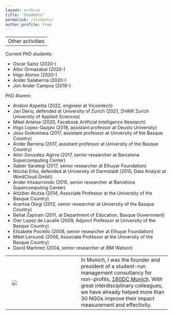 ```yaml
---
layout: archive
title: "Students"
permalink: /students/
author_profile: true
---
```



<table width="100%" align="center" border="0" cellspacing="0" cellpadding="20"><tbody>
          <tr>
            <td>
              <heading>Other activities</heading>
            </td>
          </tr>
        </tbody></table>
        <table width="100%" align="center" border="0" cellpadding="20"><tbody>
          <tr>
            <td style="padding:20px;width:45%;vertical-align:middle"><img src="images/180dcm.jpg"></td>
            <td width="55%" valign="center">
              In Munich, I was the founder and president of a student-run management consultancy for non-profits, <a href="https://www.180dcmunich.org/">180DC Munich</a>. With great interdisciplinary colleagues, we have already helped more than 30 NGOs improve their impact measurement and effectivity.
            </td>
          </tr>


Current PhD students:
*    Oscar Sainz (2020-)
*    Aitor Ormazabal (2020-)
*    Inigo Alonso (2020-)
*    Ander Salaberria (2020-)
*    Jon Ander Campos (2019-)

PhD Alumni:
*    Andoni Azpeitia (2022, engineer at Vicomtech)
*    Jan Deriu, defended at University of Zurich (2021, ZHAW Zurich University of Applied Sciences) 
*    Mikel Artetxe (2020, Facebook Artificial Intelligence Research)
*    Iñigo Lopez-Gazpio (2018, assistant professor at Deusto University)
*    Josu Goikoetxea (2017, assistant professor at University of the Basque Country)
*    Ander  Barrena (2017, assistant professor at University of the Basque Country)
*    Aitor Gonzalez-Agirre (2017, senior researcher at Barcelona Supercomputing Center)
*    Xabier Saralegi (2017, senior researcher at Elhuyar Foundation)
*    Nicolai Erbs, defended at University of Darmstadt (2015,  Data Analyst at WordCloud Gmbh)
*    Ander Intxaurrondo (2015, senior researcher at Barcelona Supercomputing Center)
*    Aitziber Atutxa (2014, Associate Professor at the University of the Basque Country)
*    Arantxa Otegi (2012, senior researcher at University of the Basque Country)
*    Beñat Zapirain (2011, at Department of Education, Basque Government)
*    Oier Lopez de Lacalle (2009, Adjunct Professor at University of the Basque Country)
*    Elisabete Pociello (2008, senior researcher at Elhuyar Foundation)
*    Mikel Lersundi (2006, Associate Professor at the University of the Basque Country)
*    David Martinez (2004, senior researcher at IBM Watson)
